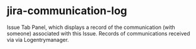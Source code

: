 jira-communication-log
======================

Issue Tab Panel, which displays a record of the communication (with someone) associated with this Issue. Records of communications received via via Logentrymanager.